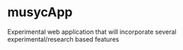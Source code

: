 # musycApp
Experimental web application that will incorporate several experimental/research based features
